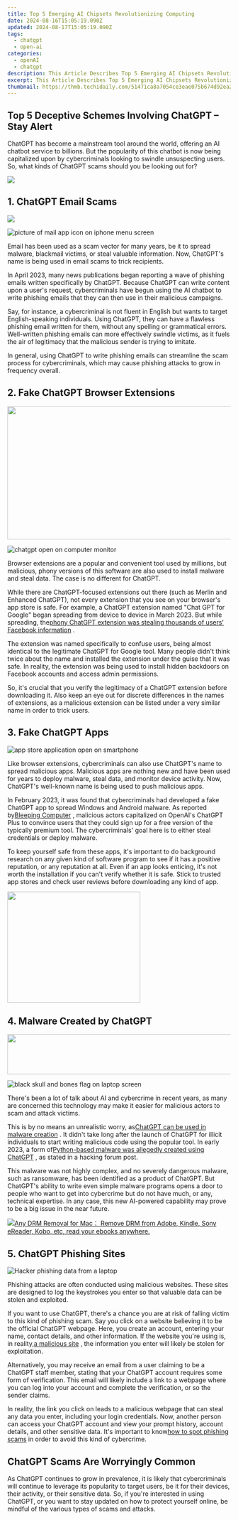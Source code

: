 ```yaml
---
title: Top 5 Emerging AI Chipsets Revolutionizing Computing
date: 2024-08-16T15:05:19.090Z
updated: 2024-08-17T15:05:19.090Z
tags:
  - chatgpt
  - open-ai
categories:
  - openAI
  - chatgpt
description: This Article Describes Top 5 Emerging AI Chipsets Revolutionizing Computing
excerpt: This Article Describes Top 5 Emerging AI Chipsets Revolutionizing Computing
thumbnail: https://thmb.techidaily.com/51471ca8a7054ce3eae075b674d92ea208c6509841b94168b4ee14b78abb841b.jpg
---
```


## Top 5 Deceptive Schemes Involving ChatGPT – Stay Alert

 ChatGPT has become a mainstream tool around the world, offering an AI chatbot service to billions. But the popularity of this chatbot is now being capitalized upon by cybercriminals looking to swindle unsuspecting users. So, what kinds of ChatGPT scams should you be looking out for?

<!-- affiliate ads begin -->
<a href="https://shop.systoolsgroup.com/affiliate.php?ACCOUNT=SYSTOOBY&AFFILIATE=108875&PATH=https%3A%2F%2Fwww.systoolsgroup.com%3FAFFILIATE%3D108875%26RESOURCE%3D%2BSysTools%2BPDF%2BUnlocker"><img src="https://www.systoolsgroup.com/box/pdf-unlocker.png" border="0"></a>
<!-- affiliate ads end -->
## 1\. ChatGPT Email Scams

<!-- affiliate ads begin -->
<a href="https://store.massmailsoftware.com/order/checkout.php?PRODS=1047974&QTY=1&AFFILIATE=108875&CART=1"><img src="https://secure.avangate.com/images/merchant/dc87c13749315c7217cdc4ac692e704c/banera_for_partners-04_%281%29.jpg" border="0"></a>
<!-- affiliate ads end -->
![picture of mail app icon on iphone menu screen](https://static1.makeuseofimages.com/wordpress/wp-content/uploads/2023/05/iphone-mail-1.jpg)

 Email has been used as a scam vector for many years, be it to spread malware, blackmail victims, or steal valuable information. Now, ChatGPT's name is being used in email scams to trick recipients.

 In April 2023, many news publications began reporting a wave of phishing emails written specifically by ChatGPT. Because ChatGPT can write content upon a user's request, cybercriminals have begun using the AI chatbot to write phishing emails that they can then use in their malicious campaigns.

 Say, for instance, a cybercriminal is not fluent in English but wants to target English-speaking individuals. Using ChatGPT, they can have a flawless phishing email written for them, without any spelling or grammatical errors. Well-written phishing emails can more effectively swindle victims, as it fuels the air of legitimacy that the malicious sender is trying to imitate.

 In general, using ChatGPT to write phishing emails can streamline the scam process for cybercriminals, which may cause phishing attacks to grow in frequency overall.

## 2\. Fake ChatGPT Browser Extensions

<!-- affiliate ads begin -->
<a href="https://25home.pxf.io/c/5597632/2090698/16836" target="_top" id="2090698"><img src="//a.impactradius-go.com/display-ad/16836-2090698" border="0" alt="" width="720" height="300"/></a>
<!-- affiliate ads end -->
![chatgpt open on computer monitor](https://static1.makeuseofimages.com/wordpress/wp-content/uploads/2023/05/chatgpt-open-monitor.jpg)

 Browser extensions are a popular and convenient tool used by millions, but malicious, phony versions of this software are also used to install malware and steal data. The case is no different for ChatGPT.

 While there are ChatGPT-focused extensions out there (such as Merlin and Enhanced ChatGPT), not every extension that you see on your browser's app store is safe. For example, a ChatGPT extension named "Chat GPT for Google" began spreading from device to device in March 2023\. But while spreading, the[phony ChatGPT extension was stealing thousands of users' Facebook information](https://www.makeuseof.com/fake-chatgpt-chrome-extension-steals-facebook-logins/) .

 The extension was named specifically to confuse users, being almost identical to the legitimate ChatGPT for Google tool. Many people didn't think twice about the name and installed the extension under the guise that it was safe. In reality, the extension was being used to install hidden backdoors on Facebook accounts and access admin permissions.

 So, it's crucial that you verify the legitimacy of a ChatGPT extension before downloading it. Also keep an eye out for discrete differences in the names of extensions, as a malicious extension can be listed under a very similar name in order to trick users.

## 3\. Fake ChatGPT Apps

![app store application open on smartphone](https://static1.makeuseofimages.com/wordpress/wp-content/uploads/2023/05/app-store-smartphone.jpg)

 Like browser extensions, cybercriminals can also use ChatGPT's name to spread malicious apps. Malicious apps are nothing new and have been used for years to deploy malware, steal data, and monitor device activity. Now, ChatGPT's well-known name is being used to push malicious apps.

 In February 2023, it was found that cybercriminals had developed a fake ChatGPT app to spread Windows and Android malware. As reported by[Bleeping Computer](https://www.bleepingcomputer.com/news/security/hackers-use-fake-chatgpt-apps-to-push-windows-android-malware/) , malicious actors capitalized on OpenAI's ChatGPT Plus to convince users that they could sign up for a free version of the typically premium tool. The cybercriminals' goal here is to either steal credentials or deploy malware.

 To keep yourself safe from these apps, it's important to do background research on any given kind of software program to see if it has a positive reputation, or any reputation at all. Even if an app looks enticing, it's not worth the installation if you can't verify whether it is safe. Stick to trusted app stores and check user reviews before downloading any kind of app.

<!-- affiliate ads begin -->
<a href="https://printrendy.pxf.io/c/5597632/1453719/17020" target="_top" id="1453719"><img src="//a.impactradius-go.com/display-ad/17020-1453719" border="0" alt="" width="300" height="250"/></a><img height="0" width="0" src="https://imp.pxf.io/i/5597632/1453719/17020" style="position:absolute;visibility:hidden;" border="0" />
<!-- affiliate ads end -->
## 4\. Malware Created by ChatGPT

<!-- affiliate ads begin -->
<a href="https://newchic.sjv.io/c/5597632/1659704/14420" target="_top" id="1659704"><img src="//a.impactradius-go.com/display-ad/14420-1659704" border="0" alt="" width="728" height="90"/></a><img height="0" width="0" src="https://imp.pxf.io/i/5597632/1659704/14420" style="position:absolute;visibility:hidden;" border="0" />
<!-- affiliate ads end -->
![black skull and bones flag on laptop screen](https://static1.makeuseofimages.com/wordpress/wp-content/uploads/2023/03/malware-on-laptop.jpg)

 There's been a lot of talk about AI and cybercrime in recent years, as many are concerned this technology may make it easier for malicious actors to scam and attack victims.

 This is by no means an unrealistic worry, as[ChatGPT can be used in malware creation](https://www.makeuseof.com/can-chatgpt-be-used-malware-creation/) . It didn't take long after the launch of ChatGPT for illicit individuals to start writing malicious code using the popular tool. In early 2023, a form of[Python-based malware was allegedly created using ChatGPT](https://www.makeuseof.com/chatgpt-used-by-cybercriminals-to-write-malware/) , as stated in a hacking forum post.

 This malware was not highly complex, and no severely dangerous malware, such as ransomware, has been identified as a product of ChatGPT. But ChatGPT's ability to write even simple malware programs opens a door to people who want to get into cybercrime but do not have much, or any, technical expertise. In any case, this new AI-powered capability may prove to be a big issue in the near future.

<!-- affiliate ads begin -->
<a href="https://secure.2checkout.com/order/checkout.php?PRODS=4600114&QTY=1&AFFILIATE=108875&CART=1"><img src="https://www.epubor.com/images/drm-removal-feature2.png" border="0">Any DRM Removal for Mac： Remove DRM from Adobe, Kindle, Sony eReader, Kobo, etc, read your ebooks anywhere.</a>
<!-- affiliate ads end -->
## 5\. ChatGPT Phishing Sites

![Hacker phishing data from a laptop](https://static1.makeuseofimages.com/wordpress/wp-content/uploads/2023/04/hacker-phishing-data.jpg)

 Phishing attacks are often conducted using malicious websites. These sites are designed to log the keystrokes you enter so that valuable data can be stolen and exploited.

 If you want to use ChatGPT, there's a chance you are at risk of falling victim to this kind of phishing scam. Say you click on a website believing it to be the official ChatGPT webpage. Here, you create an account, entering your name, contact details, and other information. If the website you're using is, in reality,[a malicious site](https://www.makeuseof.com/beginners-guide-to-malicious-websites/) , the information you enter will likely be stolen for exploitation.

 Alternatively, you may receive an email from a user claiming to be a ChatGPT staff member, stating that your ChatGPT account requires some form of verification. This email will likely include a link to a webpage where you can log into your account and complete the verification, or so the sender claims.

 In reality, the link you click on leads to a malicious webpage that can steal any data you enter, including your login credentials. Now, another person can access your ChatGPT account and view your prompt history, account details, and other sensitive data. It's important to know[how to spot phishing scams](https://www.makeuseof.com/top-signs-phishing-scams/) in order to avoid this kind of cybercrime.

## ChatGPT Scams Are Worryingly Common

 As ChatGPT continues to grow in prevalence, it is likely that cybercriminals will continue to leverage its popularity to target users, be it for their devices, their activity, or their sensitive data. So, if you're interested in using ChatGPT, or you want to stay updated on how to protect yourself online, be mindful of the various types of scams and attacks.


<ins class="adsbygoogle"
     style="display:block"
     data-ad-format="autorelaxed"
     data-ad-client="ca-pub-7571918770474297"
     data-ad-slot="1223367746"></ins>



<ins class="adsbygoogle"
     style="display:block"
     data-ad-client="ca-pub-7571918770474297"
     data-ad-slot="8358498916"
     data-ad-format="auto"
     data-full-width-responsive="true"></ins>



